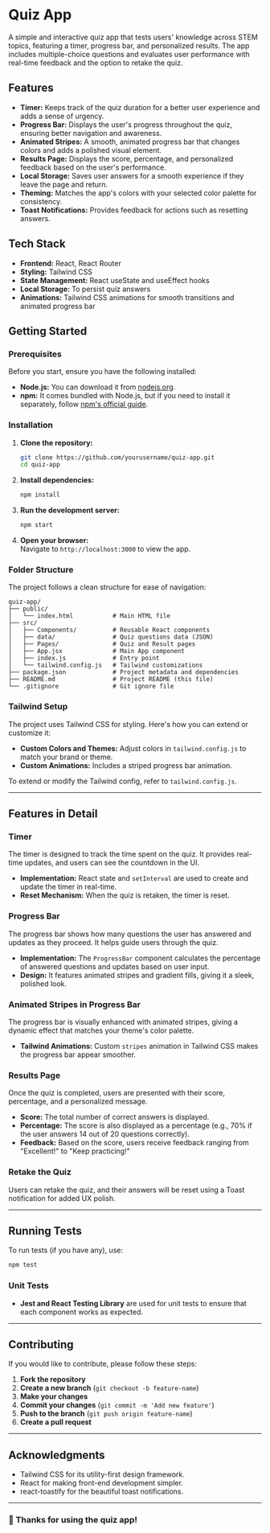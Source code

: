 # Quiz App

A simple and interactive quiz app that tests users' knowledge across STEM topics, featuring a timer, progress bar, and personalized results. The app includes multiple-choice questions and evaluates user performance with real-time feedback and the option to retake the quiz.

## Features

- **Timer:** Keeps track of the quiz duration for a better user experience and adds a sense of urgency.
- **Progress Bar:** Displays the user's progress throughout the quiz, ensuring better navigation and awareness.
- **Animated Stripes:** A smooth, animated progress bar that changes colors and adds a polished visual element.
- **Results Page:** Displays the score, percentage, and personalized feedback based on the user's performance.
- **Local Storage:** Saves user answers for a smooth experience if they leave the page and return.
- **Theming:** Matches the app's colors with your selected color palette for consistency.
- **Toast Notifications:** Provides feedback for actions such as resetting answers.

## Tech Stack

- **Frontend:** React, React Router
- **Styling:** Tailwind CSS
- **State Management:** React useState and useEffect hooks
- **Local Storage:** To persist quiz answers
- **Animations:** Tailwind CSS animations for smooth transitions and animated progress bar

## Getting Started

### Prerequisites

Before you start, ensure you have the following installed:

- **Node.js:** You can download it from [nodejs.org](https://nodejs.org/).
- **npm:** It comes bundled with Node.js, but if you need to install it separately, follow [npm's official guide](https://docs.npmjs.com/downloading-and-installing-node-js-and-npm).

### Installation

1. **Clone the repository:**
   ```bash
   git clone https://github.com/yourusername/quiz-app.git
   cd quiz-app
   ```

2. **Install dependencies:**
   ```bash
   npm install
   ```

3. **Run the development server:**
   ```bash
   npm start
   ```

4. **Open your browser:**  
   Navigate to `http://localhost:3000` to view the app.

### Folder Structure

The project follows a clean structure for ease of navigation:

```plaintext
quiz-app/
├── public/
│   └── index.html           # Main HTML file
├── src/
│   ├── Components/          # Reusable React components
│   ├── data/                # Quiz questions data (JSON)
│   ├── Pages/               # Quiz and Result pages
│   ├── App.jsx              # Main App component
│   ├── index.js             # Entry point
│   └── tailwind.config.js   # Tailwind customizations
├── package.json             # Project metadata and dependencies
├── README.md                # Project README (this file)
└── .gitignore               # Git ignore file
```

### Tailwind Setup

The project uses Tailwind CSS for styling. Here's how you can extend or customize it:

- **Custom Colors and Themes:** Adjust colors in `tailwind.config.js` to match your brand or theme.
- **Custom Animations:** Includes a striped progress bar animation.
  
To extend or modify the Tailwind config, refer to `tailwind.config.js`.

---

## Features in Detail

### Timer

The timer is designed to track the time spent on the quiz. It provides real-time updates, and users can see the countdown in the UI.

- **Implementation:** React state and `setInterval` are used to create and update the timer in real-time.
- **Reset Mechanism:** When the quiz is retaken, the timer is reset.

### Progress Bar

The progress bar shows how many questions the user has answered and updates as they proceed. It helps guide users through the quiz.

- **Implementation:** The `ProgressBar` component calculates the percentage of answered questions and updates based on user input.
- **Design:** It features animated stripes and gradient fills, giving it a sleek, polished look.

### Animated Stripes in Progress Bar

The progress bar is visually enhanced with animated stripes, giving a dynamic effect that matches your theme's color palette.

- **Tailwind Animations:** Custom `stripes` animation in Tailwind CSS makes the progress bar appear smoother.

### Results Page

Once the quiz is completed, users are presented with their score, percentage, and a personalized message.

- **Score:** The total number of correct answers is displayed.
- **Percentage:** The score is also displayed as a percentage (e.g., 70% if the user answers 14 out of 20 questions correctly).
- **Feedback:** Based on the score, users receive feedback ranging from "Excellent!" to "Keep practicing!"

### Retake the Quiz

Users can retake the quiz, and their answers will be reset using a Toast notification for added UX polish.

---

## Running Tests

To run tests (if you have any), use:

```bash
npm test
```

### Unit Tests

- **Jest and React Testing Library** are used for unit tests to ensure that each component works as expected.

---

## Contributing

If you would like to contribute, please follow these steps:

1. **Fork the repository**
2. **Create a new branch** (`git checkout -b feature-name`)
3. **Make your changes**
4. **Commit your changes** (`git commit -m 'Add new feature'`)
5. **Push to the branch** (`git push origin feature-name`)
6. **Create a pull request**

---


## Acknowledgments

- Tailwind CSS for its utility-first design framework.
- React for making front-end development simpler.
- react-toastify for the beautiful toast notifications.

---

### 🎉 Thanks for using the quiz app!
